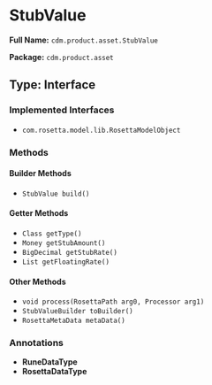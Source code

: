 # StubValue

**Full Name:** `cdm.product.asset.StubValue`

**Package:** `cdm.product.asset`

## Type: Interface

### Implemented Interfaces

- `com.rosetta.model.lib.RosettaModelObject`

### Methods

#### Builder Methods

- `StubValue build()`

#### Getter Methods

- `Class getType()`
- `Money getStubAmount()`
- `BigDecimal getStubRate()`
- `List getFloatingRate()`

#### Other Methods

- `void process(RosettaPath arg0, Processor arg1)`
- `StubValueBuilder toBuilder()`
- `RosettaMetaData metaData()`

### Annotations

- **RuneDataType**
- **RosettaDataType**

